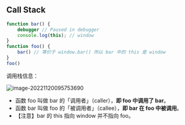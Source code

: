 ## Call Stack

```js
function bar() {
    debugger // Paused in debugger
    console.log(this); // window
}
function foo() {
    bar() // 等价于 window.bar() 所以 bar 中的 this 是 window
}
foo()
```

调用栈信息：

![image-20221120095753690](https://wx4.sinaimg.cn/large/6cdfff77gy1h8bczky4p2j208m03vq3c.jpg)

- 函数 foo 叫做 bar 的「调用者」（caller），**即 foo 中调用了 bar**。
- 函数 bar 叫做 foo 的「被调用者」（callee），**即 bar 在 foo 中被调用**。
- 【注意】bar 的 this 指向 window 并不指向 foo。

